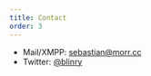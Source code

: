 ```yaml
---
title: Contact
order: 3
---
```


- Mail/XMPP: sebastian@morr.cc
- Twitter: [@blinry](https://twitter.com/blinry)

